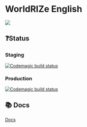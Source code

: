 # WorldRIZe English
![](https://img.shields.io/badge/version-α0.5.0-green)

## ❓Status
### Staging
[![Codemagic build status](https://api.codemagic.io/apps/5e78acb1064d84000c741bf5/5e78acb1064d84000c741bf4/status_badge.svg)](https://codemagic.io/apps/5e78acb1064d84000c741bf5/5e78acb1064d84000c741bf4/latest_build)
### Production
[![Codemagic build status](https://api.codemagic.io/apps/5e78acb1064d84000c741bf5/5f49f4d3a04804ce888d4085/status_badge.svg)](https://codemagic.io/apps/5e78acb1064d84000c741bf5/5f49f4d3a04804ce888d4085/latest_build)

## 📚 Docs
[Docs](https://worldrize.github.io/wr-app)
